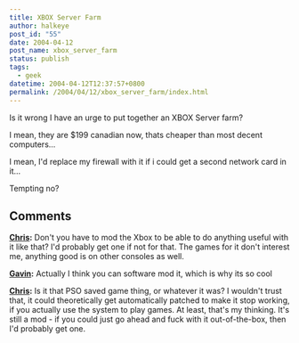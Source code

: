 ```yaml
---
title: XBOX Server Farm
author: halkeye
post_id: "55"
date: 2004-04-12
post_name: xbox_server_farm
status: publish
tags:
  - geek
datetime: 2004-04-12T12:37:57+0800
permalink: /2004/04/12/xbox_server_farm/index.html
---
```


Is it wrong I have an urge to put together an XBOX Server farm?  

I mean, they are $199 canadian now, thats cheaper than most decent computers...

I mean, I'd replace my firewall with it if i could get a second network card in it...

Tempting no?

## Comments

**[Chris](#36 "2004-04-12 17:12:23"):** Don't you have to mod the Xbox to be able to do anything useful with it like that? I'd probably get one if not for that. The games for it don't interest me, anything good is on other consoles as well.

**[Gavin](#37 "2004-04-12 18:17:47"):** Actually I think you can software mod it, which is why its so cool

**[Chris](#38 "2004-04-13 04:05:24"):** Is it that PSO saved game thing, or whatever it was? I wouldn't trust that, it could theoretically get automatically patched to make it stop working, if you actually use the system to play games. At least, that's my thinking. It's still a mod - if you could just go ahead and fuck with it out-of-the-box, then I'd probably get one.

